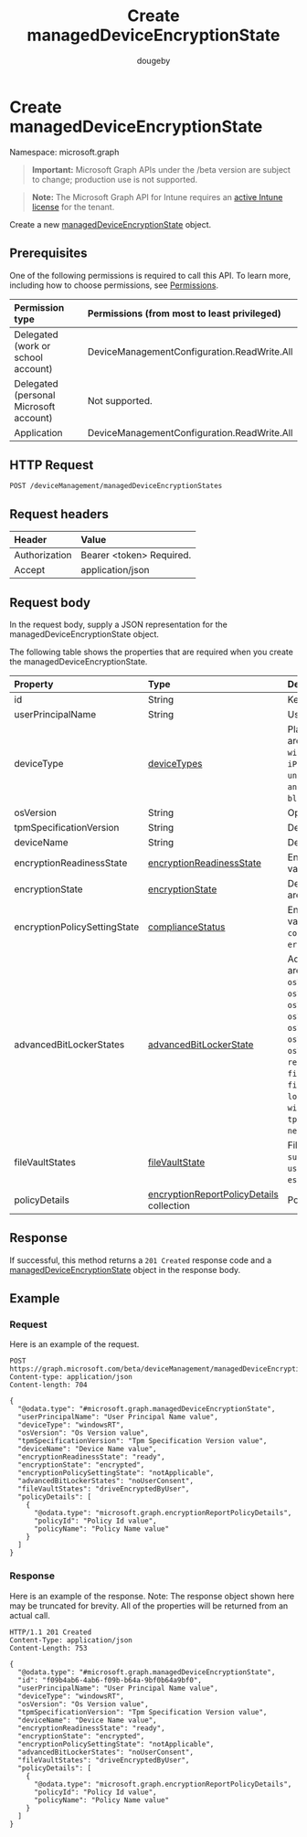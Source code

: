 ﻿---
title: "Create managedDeviceEncryptionState"
description: "Create a new managedDeviceEncryptionState object."
author: "dougeby"
localization_priority: Normal
ms.prod: "intune"
doc_type: apiPageType
---

# Create managedDeviceEncryptionState

Namespace: microsoft.graph

> **Important:** Microsoft Graph APIs under the /beta version are subject to change; production use is not supported.

> **Note:** The Microsoft Graph API for Intune requires an [active Intune license](https://go.microsoft.com/fwlink/?linkid=839381) for the tenant.

Create a new [managedDeviceEncryptionState](../resources/intune-deviceconfig-manageddeviceencryptionstate.md) object.

## Prerequisites

One of the following permissions is required to call this API. To learn more, including how to choose permissions, see [Permissions](/graph/permissions-reference).

| Permission type                        | Permissions (from most to least privileged) |
| :------------------------------------- | :------------------------------------------ |
| Delegated (work or school account)     | DeviceManagementConfiguration.ReadWrite.All |
| Delegated (personal Microsoft account) | Not supported.                              |
| Application                            | DeviceManagementConfiguration.ReadWrite.All |

## HTTP Request

<!-- {
  "blockType": "ignored"
}
-->

```http
POST /deviceManagement/managedDeviceEncryptionStates
```

## Request headers

| Header        | Value                          |
| :------------ | :----------------------------- |
| Authorization | Bearer &lt;token&gt; Required. |
| Accept        | application/json               |

## Request body

In the request body, supply a JSON representation for the managedDeviceEncryptionState object.

The following table shows the properties that are required when you create the managedDeviceEncryptionState.

| Property                     | Type                                                                                                          | Description                                                                                                                                                                                                                                                                                                                                                                                                                                                                                            |
| :--------------------------- | :------------------------------------------------------------------------------------------------------------ | :----------------------------------------------------------------------------------------------------------------------------------------------------------------------------------------------------------------------------------------------------------------------------------------------------------------------------------------------------------------------------------------------------------------------------------------------------------------------------------------------------- |
| id                           | String                                                                                                        | Key of the entity.                                                                                                                                                                                                                                                                                                                                                                                                                                                                                     |
| userPrincipalName            | String                                                                                                        | User name                                                                                                                                                                                                                                                                                                                                                                                                                                                                                              |
| deviceType                   | [deviceTypes](../resources/intune-deviceconfig-devicetypes.md)                                                | Platform of the device. Possible values are: `desktop`, `windowsRT`, `winMO6`, `nokia`, `windowsPhone`, `mac`, `winCE`, `winEmbedded`, `iPhone`, `iPad`, `iPod`, `android`, `iSocConsumer`, `unix`, `macMDM`, `holoLens`, `surfaceHub`, `androidForWork`, `androidEnterprise`, `blackberry`, `palm`, `unknown`.                                                                                                                                                                                        |
| osVersion                    | String                                                                                                        | Operating system version of the device                                                                                                                                                                                                                                                                                                                                                                                                                                                                 |
| tpmSpecificationVersion      | String                                                                                                        | Device TPM Version                                                                                                                                                                                                                                                                                                                                                                                                                                                                                     |
| deviceName                   | String                                                                                                        | Device name                                                                                                                                                                                                                                                                                                                                                                                                                                                                                            |
| encryptionReadinessState     | [encryptionReadinessState](../resources/intune-deviceconfig-encryptionreadinessstate.md)                      | Encryption readiness state. Possible values are: `notReady`, `ready`.                                                                                                                                                                                                                                                                                                                                                                                                                                  |
| encryptionState              | [encryptionState](../resources/intune-deviceconfig-encryptionstate.md)                                        | Device encryption state. Possible values are: `notEncrypted`, `encrypted`.                                                                                                                                                                                                                                                                                                                                                                                                                             |
| encryptionPolicySettingState | [complianceStatus](../resources/intune-shared-compliancestatus.md)                                            | Encryption policy setting state. Possible values are: `unknown`, `notApplicable`, `compliant`, `remediated`, `nonCompliant`, `error`, `conflict`, `notAssigned`.                                                                                                                                                                                                                                                                                                                                       |
| advancedBitLockerStates      | [advancedBitLockerState](../resources/intune-deviceconfig-advancedbitlockerstate.md)                          | Advanced BitLocker State. Possible values are: `success`, `noUserConsent`, `osVolumeEncryptionMethodMismatch`, `osVolumeTpmRequired`, `osVolumeTpmOnlyRequired`, `osVolumeTpmPinRequired`, `osVolumeTpmStartupKeyRequired`, `osVolumeTpmPinStartupKeyRequired`, `osVolumeUnprotected`, `recoveryKeyBackupFailed`, `fixedDriveNotEncrypted`, `fixedDriveEncryptionMethodMismatch`, `loggedOnUserNonAdmin`, `windowsRecoveryEnvironmentNotConfigured`, `tpmNotAvailable`, `tpmNotReady`, `networkError`. |
| fileVaultStates              | [fileVaultState](../resources/intune-deviceconfig-filevaultstate.md)                                          | FileVault State. Possible values are: `success`, `driveEncryptedByUser`, `userDeferredEncryption`, `escrowNotEnabled`.                                                                                                                                                                                                                                                                                                                                                                                 |
| policyDetails                | [encryptionReportPolicyDetails](../resources/intune-deviceconfig-encryptionreportpolicydetails.md) collection | Policy Details                                                                                                                                                                                                                                                                                                                                                                                                                                                                                         |

## Response

If successful, this method returns a `201 Created` response code and a [managedDeviceEncryptionState](../resources/intune-deviceconfig-manageddeviceencryptionstate.md) object in the response body.

## Example

### Request

Here is an example of the request.

```http
POST https://graph.microsoft.com/beta/deviceManagement/managedDeviceEncryptionStates
Content-type: application/json
Content-length: 704

{
  "@odata.type": "#microsoft.graph.managedDeviceEncryptionState",
  "userPrincipalName": "User Principal Name value",
  "deviceType": "windowsRT",
  "osVersion": "Os Version value",
  "tpmSpecificationVersion": "Tpm Specification Version value",
  "deviceName": "Device Name value",
  "encryptionReadinessState": "ready",
  "encryptionState": "encrypted",
  "encryptionPolicySettingState": "notApplicable",
  "advancedBitLockerStates": "noUserConsent",
  "fileVaultStates": "driveEncryptedByUser",
  "policyDetails": [
    {
      "@odata.type": "microsoft.graph.encryptionReportPolicyDetails",
      "policyId": "Policy Id value",
      "policyName": "Policy Name value"
    }
  ]
}
```

### Response

Here is an example of the response. Note: The response object shown here may be truncated for brevity. All of the properties will be returned from an actual call.

```http
HTTP/1.1 201 Created
Content-Type: application/json
Content-Length: 753

{
  "@odata.type": "#microsoft.graph.managedDeviceEncryptionState",
  "id": "f09b4ab6-4ab6-f09b-b64a-9bf0b64a9bf0",
  "userPrincipalName": "User Principal Name value",
  "deviceType": "windowsRT",
  "osVersion": "Os Version value",
  "tpmSpecificationVersion": "Tpm Specification Version value",
  "deviceName": "Device Name value",
  "encryptionReadinessState": "ready",
  "encryptionState": "encrypted",
  "encryptionPolicySettingState": "notApplicable",
  "advancedBitLockerStates": "noUserConsent",
  "fileVaultStates": "driveEncryptedByUser",
  "policyDetails": [
    {
      "@odata.type": "microsoft.graph.encryptionReportPolicyDetails",
      "policyId": "Policy Id value",
      "policyName": "Policy Name value"
    }
  ]
}
```
